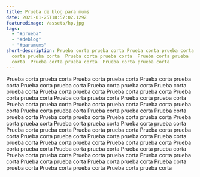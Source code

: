 ```yaml
---
title: Prueba de blog para mums
date: 2021-01-25T18:57:02.129Z
featuredimage: /assets/hp.jpg
tags:
  - "#prueba"
  - "#deblog"
  - "#paramums"
short-description: Prueba corta prueba corta Prueba corta prueba corta  Prueba
  corta prueba corta  Prueba corta prueba corta  Prueba corta prueba
  corta  Prueba corta prueba corta  Prueba corta prueba corta
---
```

 Prueba corta prueba corta  Prueba corta prueba corta  Prueba corta prueba corta  Prueba corta prueba corta  Prueba corta prueba corta  Prueba corta prueba corta  Prueba corta prueba corta  Prueba corta prueba corta  Prueba corta prueba corta  Prueba corta prueba corta  Prueba corta prueba corta  Prueba corta prueba corta  Prueba corta prueba corta  Prueba corta prueba corta  Prueba corta prueba corta  Prueba corta prueba corta  Prueba corta prueba corta  Prueba corta prueba corta  Prueba corta prueba corta  Prueba corta prueba corta  Prueba corta prueba corta  Prueba corta prueba corta  Prueba corta prueba corta  Prueba corta prueba corta  Prueba corta prueba corta  Prueba corta prueba corta  Prueba corta prueba corta  Prueba corta prueba corta  Prueba corta prueba corta  Prueba corta prueba corta  Prueba corta prueba corta  Prueba corta prueba corta  Prueba corta prueba corta  Prueba corta prueba corta  Prueba corta prueba corta  Prueba corta prueba corta  Prueba corta prueba corta  Prueba corta prueba corta  Prueba corta prueba corta  Prueba corta prueba corta  Prueba corta prueba corta